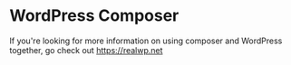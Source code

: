 # WordPress Composer

If you're looking for more information on using composer and WordPress together, go check out https://realwp.net


